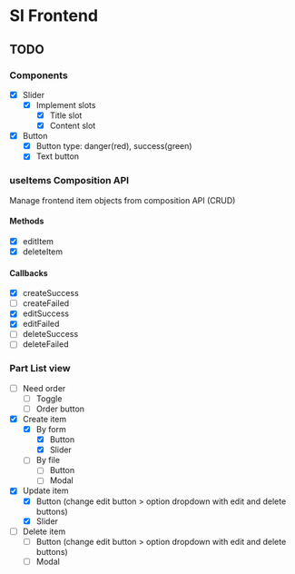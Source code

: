 # SI Frontend

## TODO

### Components

- [x] Slider
  - [x] Implement slots
    - [x] Title slot
    - [x] Content slot

- [x] Button
  - [x] Button type: danger(red), success(green)
  - [x] Text button

### useItems Composition API

Manage frontend item objects from composition API (CRUD)

#### Methods

- [x] editItem
- [x] deleteItem

#### Callbacks

- [x] createSuccess
- [ ] createFailed
- [x] editSuccess
- [x] editFailed
- [ ] deleteSuccess
- [ ] deleteFailed

### Part List view

- [ ] Need order
  - [ ] Toggle
  - [ ] Order button
- [x] Create item
  - [x] By form
    - [x] Button
    - [x] Slider
  - [ ] By file
    - [ ] Button
    - [ ] Modal
- [x] Update item
  - [x] Button (change edit button > option dropdown with edit and delete buttons)
  - [x] Slider
- [ ] Delete item
  - [ ] Button (change edit button > option dropdown with edit and delete buttons)
  - [ ] Modal
